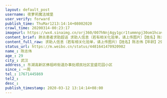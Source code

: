 ```yaml
---
layout: default_post
username: 夜萝莉魔法城堡
user_verify: forward
publish_time: ThuMar1213:14:14+08002020
crawl_time: 20200314-00:23:17
imageurl: https://wx4.sinaimg.cn/orj360/007hNnjAgy1gcr1tummnpj30om1hcave.jpg,https://wx2.sinaimg.cn/orj360/007hNnjAgy1gcr1tw7jd5j30om1hcwww.jpg,https://wx2.sinaimg.cn/orj360/007hNnjAgy1gcr1u8dssmj32o02o0hdw.jpg
content_brief: 肺炎患者求助超话 求助人信息（若有相关化验单，请上传图片）【姓名】陈志伟【年龄】29【所在城市】武汉【所在小区、社区】东湖高新区佛祖岭街道办事处顺民社区宜盛花园小区【患病时间】一周【联系方式】●●●【其他紧急联系人】【病情描述：去年11月14号在中南医院做的肾移植手术， ...全文
content_full_raw: 求助人信息（若有相关化验单，请上传图片）【姓名】陈志伟【年龄】29【所在城市】武汉【所在小区、社区】东湖高新区佛祖岭街道办事处顺民社区宜盛花园小区【患病时间】一周【联系方式】●●●【其他紧急联系人】【病情描述：去年11月14号在中南医院做的肾移植手术，最近有干咳症状，昨天去查了核酸阴性，但是肺部有病毒感染，医生顺有一半的可能性是新冠，现在联系中南医院不接收说是跨区了又说是阴性的没确诊所以不收，社区联系附近医院东院也不接收，目前人还在中南医院，希望大家帮帮我们！请问哪里有可以接收我们的医院？
status_url: https://m.weibo.cn/status/4481641470920982
name_: 陈志伟
age_: 29
city_: 武汉
address_: 东湖高新区佛祖岭街道办事处顺民社区宜盛花园小区
since_: 一周
tel_: 17671445869
tel2_: 
desc_: 
publish_timestamp: 2020-03-12 13:14:14+08:00
---
```

